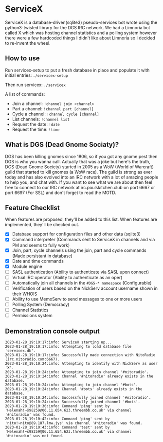 # ServiceX
ServiceX is a database-driven(sqlite3) pseudo-services bot wrote using the python3-twisted library for the DGS IRC network. We had a Limnoria bot called X which was hosting channel statistics and a polling system however there were a few hardcoded things I didn't like about Limnoria so I decided to re-invent the wheel.

## How to use
Run servicex-setup to put a fresh database in place and populate it with initial entries:
```./servicex-setup```

Then run servicex:
```./servicex```

A list of commands:
* Join a channel: ```!channel join <channel>```
* Part a channel: ```!channel part [channel]```
* Cycle a channel: ```!channel cycle [channel]```
* List channels: ```!channel list```
* Request the date: ```!date```
* Request the time: ```!time```

## What is DGS (Dead Gnome Sociaty)?
DGS has been killing gnomes since 1806, so if you got any gnome pest then DGS is who you wanna call. Actually that was a joke but here's the truth, DGS (Dead Gnome Society) started in 2005 as a WoW (World of Warcraft) guild that started to kill gnomes (a WoW race). The guild is strong as ever today and has also evolved into an IRC network with a lot of amazing people to help you, and chat with. If you want to see what we are about then feel free to connect to our IRC network at irc.poulskitchen.club on port 6667 or port 6697 (For SSL) and don't forget to read the MOTD.

## Feature Checklist
When features are proposed, they'll be added to this list. When features are implemented, they'll be checked out.
* [X] Database support for configuration files and other data (sqlite3)
* [x] Command interpreter (Commands sent to ServiceX in channels and via PM and seems to fully work)
* [X] Join, part, cycle channels using the join, part and cycle commands (Made persistant in database)
* [X] Date and time commands
* [X] Module engine
* [ ] SASL authentication (Ability to authenticate via SASL upon connect)
* [ ] Virtual IRC operator (Ability to authenticate as an oper)
* [ ] Automatically join all channels in the `#DGS-* namespace` (Configurable)
* [ ] Verification of users based on the NickServ account username shown in their WHOIS
* [ ] Ability to use MemoServ to send messages to one or more users
* [ ] Polling System (Democracy)
* [ ] Channel Statistics
* [ ] Permissions system

## Demonstration console output
```$ ./servicex 
2023-01-28_19:10:17:info: ServiceX starting up...
2023-01-28_19:10:17:info: Attempting to load database file 'servicex.db'.
2023-01-28_19:10:17:info: Successfully made connection with NitoRadio (irc.nitoradio.com:6667).
2023-01-28_19:10:24:info: Attempting to identify with NickServ as user 'X'.
2023-01-28_19:10:24:info: Attempting to join channel '#nitoradio'.
2023-01-28_19:10:24:info: Channel '#nitoradio' already exists in the database.
2023-01-28_19:10:24:info: Attempting to join channel '#bots'.
2023-01-28_19:10:24:info: Channel '#bots' already exists in the database.
2023-01-28_19:10:24:info: Successfully joined channel '#nitoradio'.
2023-01-28_19:10:24:info: Successfully joined channel '#bots'.
2023-01-28_19:10:36:info: Command 'ping' sent by 'Helenah!~s98259@06.11.654.623.threembb.co.uk' via channel '#nitoradio' was found.
2023-01-28_19:10:42:info: Command 'ping' sent by 'nito!~nito@89.187.lmw.jys' via channel '#nitoradio' was found.
2023-01-28_19:10:43:info: Command 'test' sent by 'Helenah!~s98259@06.11.654.623.threembb.co.uk' via channel '#nitoradio' was not found.
